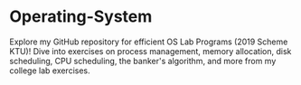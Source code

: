 # Operating-System
Explore my GitHub repository for efficient OS Lab Programs (2019 Scheme KTU)! Dive into exercises on process management, memory allocation, disk scheduling, CPU scheduling, the banker's algorithm, and more from my college lab exercises.
